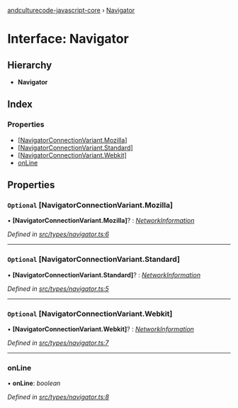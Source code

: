 [andculturecode-javascript-core](../README.md) › [Navigator](navigator.md)

# Interface: Navigator

## Hierarchy

* **Navigator**

## Index

### Properties

* [[NavigatorConnectionVariant.Mozilla]](navigator.md#optional-[navigatorconnectionvariant.mozilla])
* [[NavigatorConnectionVariant.Standard]](navigator.md#optional-[navigatorconnectionvariant.standard])
* [[NavigatorConnectionVariant.Webkit]](navigator.md#optional-[navigatorconnectionvariant.webkit])
* [onLine](navigator.md#online)

## Properties

### `Optional` [NavigatorConnectionVariant.Mozilla]

• **[NavigatorConnectionVariant.Mozilla]**? : *[NetworkInformation](networkinformation.md)*

*Defined in [src/types/navigator.ts:6](https://github.com/AndcultureCode/AndcultureCode.JavaScript.Core/blob/fbcbf56/src/types/navigator.ts#L6)*

___

### `Optional` [NavigatorConnectionVariant.Standard]

• **[NavigatorConnectionVariant.Standard]**? : *[NetworkInformation](networkinformation.md)*

*Defined in [src/types/navigator.ts:5](https://github.com/AndcultureCode/AndcultureCode.JavaScript.Core/blob/fbcbf56/src/types/navigator.ts#L5)*

___

### `Optional` [NavigatorConnectionVariant.Webkit]

• **[NavigatorConnectionVariant.Webkit]**? : *[NetworkInformation](networkinformation.md)*

*Defined in [src/types/navigator.ts:7](https://github.com/AndcultureCode/AndcultureCode.JavaScript.Core/blob/fbcbf56/src/types/navigator.ts#L7)*

___

###  onLine

• **onLine**: *boolean*

*Defined in [src/types/navigator.ts:8](https://github.com/AndcultureCode/AndcultureCode.JavaScript.Core/blob/fbcbf56/src/types/navigator.ts#L8)*
